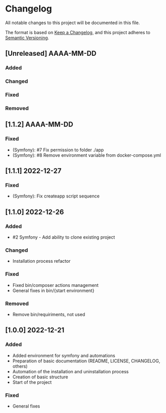 # Changelog

All notable changes to this project will be documented in this file.

The format is based on [Keep a Changelog](https://keepachangelog.com/en/1.1.1/),
and this project adheres to [Semantic Versioning](https://semver.org/spec/v2.0.0.html).
## [Unreleased] AAAA-MM-DD
### Added
### Changed
### Fixed 
### Removed

## [1.1.2] AAAA-MM-DD
### Fixed 
- (Symfony): #7 Fix permission to folder ./app
- (Symfony): #8 Remove environment variable from docker-compose.yml


## [1.1.1] 2022-12-27
### Fixed 
- (Symfony): Fix createapp script sequence

## [1.1.0] 2022-12-26

### Added
- #2 Symfony - Add ability to clone existing project
### Changed
- Installation process refactor
### Fixed 
- Fixed bin/composer actions management
- General fixes in bin/{start environment}
### Removed
- Remove bin/requiriments, not used

## [1.0.0] 2022-12-21

### Added 
- Added environment for symfony and automations
- Preparation of basic documentation (README, LICENSE, CHANGELOG, others)
- Automation of the installation and uninstallation process
- Creation of basic structure
- Start of the project

### Fixed
- General fixes
